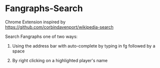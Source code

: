 # Fangraphs-Search

Chrome Extension inspired by https://github.com/corbindavenport/wikipedia-search

Search Fangraphs one of two ways:

1) Using the address bar with auto-complete by typing in fg followed by a space

2) By right clicking on a highlighted player's name
